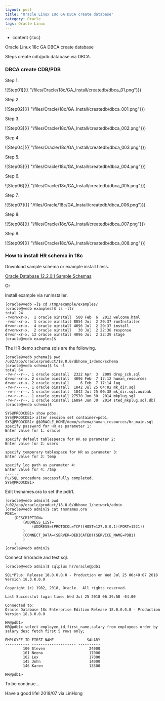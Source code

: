 ```yaml
---
layout: post
title: "Oracle Linux 18c GA DBCA create database"
category: Oracle
tags: Oracle Linux
---
```


* content
{:toc}




Oracle Linux 18c GA DBCA create database

Steps create cdb/pdb database via DBCA.




### DBCA create CDB/PDB


Step 1.
	
![Step01]({{ "/files/Oracle/18c/GA_Install/createdb/dbca_01.png"}})	

Step 2.
	
![Step02]({{ "/files/Oracle/18c/GA_Install/createdb/dbca_001.png"}})	

Step 3.
	
![Step03]({{ "/files/Oracle/18c/GA_Install/createdb/dbca_002.png"}})	

Step 4.
	
![Step04]({{ "/files/Oracle/18c/GA_Install/createdb/dbca_003.png"}})	

Step 5.
	
![Step05]({{ "/files/Oracle/18c/GA_Install/createdb/dbca_004.png"}})	

Step 6.
	
![Step06]({{ "/files/Oracle/18c/GA_Install/createdb/dbca_005.png"}})	

Step 7.
	
![Step07]({{ "/files/Oracle/18c/GA_Install/createdb/dbca_006.png"}})	

Step 8.
	
![Step08]({{ "/files/Oracle/18c/GA_Install/createdb/dbca_007.png"}})	

Step 9.
	
![Step09]({{ "/files/Oracle/18c/GA_Install/createdb/dbca_008.png"}})	


### How to install HR schema in 18c

Download sample schema or example install filess.

[Oracle Database 12.2.0.1 Sample Schemas](https://github.com/oracle/db-sample-schemas/releases/tag/v12.2.0.1)

Or

Install example via runInstaller.

	[oracle@vedb ~]$ cd /tmp/example/examples/
	[oracle@vedb examples]$ ls -ltr
	total 24
	-rwxrwxr-x.  1 oracle oinstall  500 Feb  6  2013 welcome.html
	-rwxr-xr-x.  1 oracle oinstall 8854 Jul  2 20:37 runInstaller
	drwxr-xr-x.  4 oracle oinstall 4096 Jul  2 20:37 install
	drwxrwxr-x.  2 oracle oinstall   30 Jul  2 22:38 response
	drwxr-xr-x. 13 oracle oinstall 4096 Jul  2 22:39 stage
	[oracle@vedb examples]$ 

The HR demo schema sqls are the following.

	[oracle@vedb schema]$ pwd
	/u02/app/oracle/product/18.0.0/dbhome_1/demo/schema
	[oracle@vedb schema]$ ls -l
	total 64
	-rw-r--r--. 1 oracle oinstall  2322 Apr  3  2009 drop_sch.sql
	drwxr-xr-x. 2 oracle oinstall  4096 Feb  7 17:12 human_resources
	drwxr-xr-x. 2 oracle oinstall     6 Feb  7 17:14 log
	-rw-r-----. 1 oracle oinstall  1842 Jul 25 04:02 mk_dir.sql
	-rw-r--r--. 1 oracle oinstall  1842 Jul 25 00:38 mk_dir.sql.ouibak
	-rw-r--r--. 1 oracle oinstall 27570 Jun 30  2014 mkplug.sql
	-rw-r--r--. 1 oracle oinstall 16894 Jun 30  2014 sted_mkplug.sql.dbl
	[oracle@vedb schema]$ 	
	
	SYS@PRODCDB1> show pdbs;
	SYS@PRODCDB1> alter session set container=pdb1;
	SYS@PRODCDB1> @$ORACLE_HOME/demo/schema/human_resources/hr_main.sql
	specify password for HR as parameter 1:
	Enter value for 1: oracle

	specify default tablespeace for HR as parameter 2:
	Enter value for 2: users

	specify temporary tablespace for HR as parameter 3:
	Enter value for 3: temp

	specify log path as parameter 4:
	Enter value for 4: /tmp
	......
	PL/SQL procedure successfully completed.	
	SYS@PRODCDB1>

Edit tnsnames.ora to set the pdb1.	
	
	[oracle@vedb admin]$ pwd
	/u02/app/oracle/product/18.0.0/dbhome_1/network/admin
	[oracle@vedb admin]$ cat tnsnames.ora 
	PDB1=
		(DESCRIPTION=
			(ADDRESS_LIST=
				(ADDRESS=(PROTOCOL=TCP)(HOST=127.0.0.1)(PORT=1521))
			)
			(CONNECT_DATA=(SERVER=DEDICATED)(SERVICE_NAME=PDB1)
			)
		)
	[oracle@vedb admin]$ 
	
Connect hr/oracle and test sql.
	
	[oracle@vedb admin]$ sqlplus hr/oracle@pdb1

	SQL*Plus: Release 18.0.0.0.0 - Production on Wed Jul 25 06:40:07 2018
	Version 18.3.0.0.0

	Copyright (c) 1982, 2018, Oracle.  All rights reserved.

	Last Successful login time: Wed Jul 25 2018 06:39:50 -04:00

	Connected to:
	Oracle Database 18c Enterprise Edition Release 18.0.0.0.0 - Production
	Version 18.3.0.0.0

	HR@pdb1> 
	HR@pdb1> select employee_id,first_name,salary from employees order by salary desc fetch first 5 rows only;

	EMPLOYEE_ID FIRST_NAME               SALARY
	----------- -------------------- ----------
			100 Steven                    24000
			101 Neena                     17000
			102 Lex                       17000
			145 John                      14000
			146 Karen                     13500

	HR@pdb1> 

To be continue....

Have a good life! 2018/07 via LinHong


